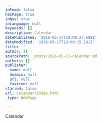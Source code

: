 ```yaml
---
inFeed: false
hasPage: true
inNav: true
inLanguage: null
keywords: []
description: Calendar
datePublished: '2016-05-17T18:09:27.689Z'
dateModified: '2016-05-17T18:09:15.191Z'
title: ''
author: []
sourcePath: _posts/2016-05-17-calendar.md
authors: []
publisher:
  name: null
  domain: null
  url: null
  favicon: null
starred: false
url: calendar/index.html
_type: WebPage

---
```

Calendar